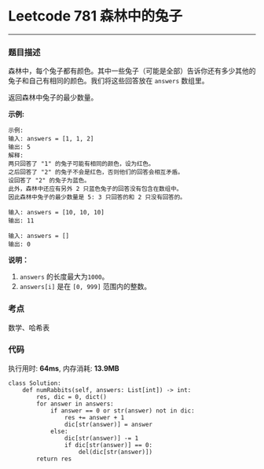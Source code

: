 # Leetcode 781 森林中的兔子
***
### 题目描述

森林中，每个兔子都有颜色。其中一些兔子（可能是全部）告诉你还有多少其他的兔子和自己有相同的颜色。我们将这些回答放在 `answers` 数组里。

返回森林中兔子的最少数量。


**示例:**

    示例:
	输入: answers = [1, 1, 2]
	输出: 5
	解释:
	两只回答了 "1" 的兔子可能有相同的颜色，设为红色。
	之后回答了 "2" 的兔子不会是红色，否则他们的回答会相互矛盾。
	设回答了 "2" 的兔子为蓝色。
	此外，森林中还应有另外 2 只蓝色兔子的回答没有包含在数组中。
	因此森林中兔子的最少数量是 5: 3 只回答的和 2 只没有回答的。

	输入: answers = [10, 10, 10]
	输出: 11

	输入: answers = []
	输出: 0
	
**说明：**

1. `answers` 的长度最大为`1000`。
2. `answers[i]` 是在 `[0, 999]` 范围内的整数。

### 考点

数学、哈希表


### 代码
执行用时: **64ms**, 内存消耗: **13.9MB**

```
class Solution:
    def numRabbits(self, answers: List[int]) -> int:
        res, dic = 0, dict()
        for answer in answers:
            if answer == 0 or str(answer) not in dic:
                res += answer + 1
                dic[str(answer)] = answer
            else:
                dic[str(answer)] -= 1
                if dic[str(answer)] == 0:
                    del(dic[str(answer)])
        return res
```

